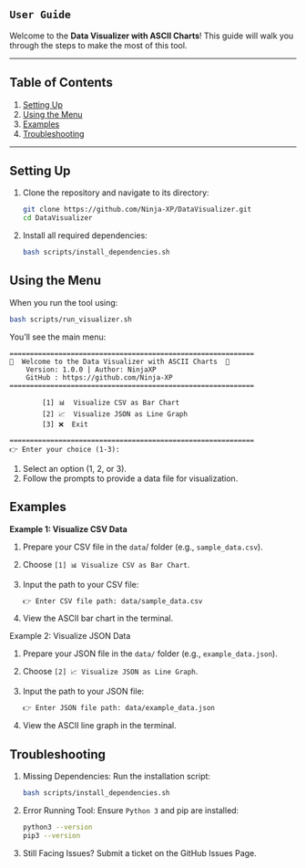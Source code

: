 ## **`User Guide`**

Welcome to the **Data Visualizer with ASCII Charts**! This guide will walk you through the steps to make the most of this tool.

---

## Table of Contents

1. [Setting Up](#setting-up)
2. [Using the Menu](#using-the-menu)
3. [Examples](#examples)
4. [Troubleshooting](#troubleshooting)

---

## Setting Up

1. Clone the repository and navigate to its directory:
   ```bash
   git clone https://github.com/Ninja-XP/DataVisualizer.git
   cd DataVisualizer
   ```

2. Install all required dependencies:
    ```bash
    bash scripts/install_dependencies.sh
    ```

## Using the Menu

When you run the tool using:

   ```bash
   bash scripts/run_visualizer.sh
   ```

You’ll see the main menu:

```
============================================================
🌟  Welcome to the Data Visualizer with ASCII Charts  🌟
    Version: 1.0.0 | Author: NinjaXP
    GitHub : https://github.com/Ninja-XP
============================================================

        [1] 📊  Visualize CSV as Bar Chart
        [2] 📈  Visualize JSON as Line Graph
        [3] ❌  Exit

============================================================
👉 Enter your choice (1-3):
```
1. Select an option (1, 2, or 3).
2. Follow the prompts to provide a data file for visualization.

## Examples

**Example 1: Visualize CSV Data**

1. Prepare your CSV file in the `data`/ folder (e.g., `sample_data.csv`).

2. Choose `[1] 📊 Visualize CSV as Bar Chart`.
3. Input the path to your CSV file:
    ```bash
    👉 Enter CSV file path: data/sample_data.csv
    ```
4. View the ASCII bar chart in the terminal.

Example 2: Visualize JSON Data

1. Prepare your JSON file in the `data/` folder (e.g., `example_data.json`).

2. Choose `[2] 📈 Visualize JSON as Line Graph`.

3. Input the path to your JSON file:
    ```bash
    👉 Enter JSON file path: data/example_data.json
    ```

4. View the ASCII line graph in the terminal.

## Troubleshooting

1. Missing Dependencies: Run the installation script:
    ```bash
    bash scripts/install_dependencies.sh
    ```
2. Error Running Tool: Ensure `Python 3` and pip are installed:
    ```bash
    python3 --version
    pip3 --version
    ```
3. Still Facing Issues? Submit a ticket on the GitHub Issues Page.
